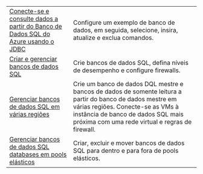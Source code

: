 |  |  |
|---------|---------|
| [Conecte-se e consulte dados a partir do Banco de Dados SQL do Azure usando o JDBC][4] | Configure um exemplo de banco de dados, em seguida, selecione, insira, atualize e exclua comandos. |
| [Criar e gerenciar bancos de dados SQL][1] | Crie bancos de dados SQL, defina níveis de desempenho e configure firewalls.|
| [Gerenciar bancos de dados SQL em várias regiões][2] | Crie um banco de dados DQL mestre e bancos de dados de somente leitura a partir do banco de dados mestre em várias regiões. Conecte-se as VMs à instância de banco de dados SQL mais próxima com uma rede virtual e regras de firewall. | 
| [Gerenciar bancos de dados SQL databases em pools elásticos][3] | Criar, excluir e mover bancos de dados SQL para dentro e para fora de pools elásticos. | 

[1]: https://azure.microsoft.com/resources/samples/sql-database-java-manage-db/
[2]: https://azure.microsoft.com/resources/samples/sql-database-java-manage-sql-databases-across-regions/
[3]: ../java-sdk-manage-sql-elastic-pools.md
[4]: https://docs.microsoft.com/azure/sql-database/sql-database-connect-query-java